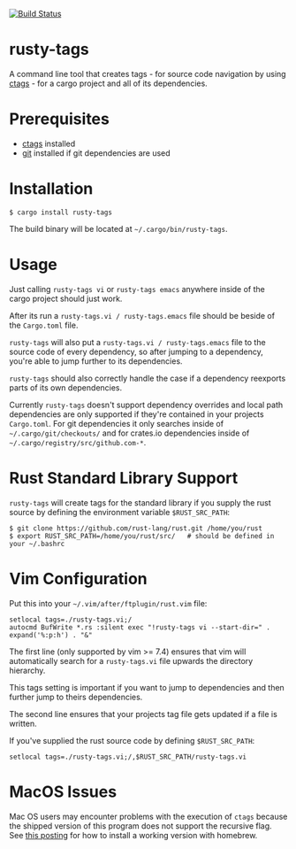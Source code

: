 [![Build Status](https://travis-ci.org/dan-t/rusty-tags.svg?branch=master)](https://travis-ci.org/dan-t/rusty-tags)

rusty-tags
==========

A command line tool that creates tags - for source code navigation by
using [ctags](<http://ctags.sourceforge.net>) - for a cargo project and all
of its dependencies.

Prerequisites
=============

* [ctags](<http://ctags.sourceforge.net>) installed
* [git](<http://git-scm.com/>) installed if git dependencies are used

Installation
============

    $ cargo install rusty-tags

The build binary will be located at `~/.cargo/bin/rusty-tags`.

Usage
=====

Just calling `rusty-tags vi` or `rusty-tags emacs` anywhere inside
of the cargo project should just work.

After its run a `rusty-tags.vi / rusty-tags.emacs` file should be beside of the
`Cargo.toml` file.

`rusty-tags` will also put a `rusty-tags.vi / rusty-tags.emacs` file to the source
code of every dependency, so after jumping to a dependency, you're able to jump
further to its dependencies.

`rusty-tags` should also correctly handle the case if a dependency reexports
parts of its own dependencies.

Currently `rusty-tags` doesn't support dependency overrides and local path
dependencies are only supported if they're contained in your projects `Cargo.toml`.
For git dependencies it only searches inside of `~/.cargo/git/checkouts/` and for
crates.io dependencies inside of `~/.cargo/registry/src/github.com-*`.

Rust Standard Library Support
=============================

`rusty-tags` will create tags for the standard library if you supply
the rust source by defining the environment variable `$RUST_SRC_PATH`:

    $ git clone https://github.com/rust-lang/rust.git /home/you/rust
    $ export RUST_SRC_PATH=/home/you/rust/src/   # should be defined in your ~/.bashrc

Vim Configuration
=================

Put this into your `~/.vim/after/ftplugin/rust.vim` file:

    setlocal tags=./rusty-tags.vi;/
    autocmd BufWrite *.rs :silent exec "!rusty-tags vi --start-dir=" . expand('%:p:h') . "&"

The first line (only supported by vim >= 7.4) ensures that vim will
automatically search for a `rusty-tags.vi` file upwards the directory hierarchy.

This tags setting is important if you want to jump to dependencies and
then further jump to theirs dependencies.

The second line ensures that your projects tag file gets updated if a file is written.

If you've supplied the rust source code by defining `$RUST_SRC_PATH`:

    setlocal tags=./rusty-tags.vi;/,$RUST_SRC_PATH/rusty-tags.vi

MacOS Issues
============

Mac OS users may encounter problems with the execution of `ctags` because the shipped version
of this program does not support the recursive flag. See [this posting](http://gmarik.info/blog/2010/10/08/ctags-on-OSX) 
for how to install a working version with homebrew.
